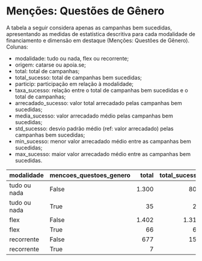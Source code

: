 # Menções: Questões de Gênero

A tabela a seguir considera apenas as campanhas bem sucedidas, apresentando as medidas
de estatística descritiva para cada modalidade de financiamento e dimensão em destaque
(Menções: Questões de Gênero). Colunas:
- modalidade: tudo ou nada, flex ou recorrente;
- origem: catarse ou apoia.se;
- total: total de campanhas;
- total_sucesso: total de campanhas bem sucedidas;
- particip: participação em relação à modalidade;
- taxa_sucesso: relação entre o total de campanhas bem sucedidas e o total de campanhas;
- arrecadado_sucesso: valor total arrecadado pelas campanhas bem sucedidas;
- media_sucesso: valor arrecadado médio pelas campanhas bem sucedidas;
- std_sucesso: desvio padrão médio (ref: valor arrecadado) pelas campanhas bem sucedidas;
- min_sucesso: menor valor arrecadado médio entre as campanhas bem sucedidas;
- max_sucesso: maior valor arrecadado médio entre as campanhas bem sucedidas.


| modalidade   | mencoes_questoes_genero   |   total |   total_sucesso |   particip |   taxa_sucesso |   arrecadado_sucesso |   media_sucesso |   std_sucesso |   min_sucesso |   max_sucesso |
|:-------------|:--------------------------|--------:|----------------:|-----------:|---------------:|---------------------:|----------------:|--------------:|--------------:|--------------:|
| tudo ou nada | False                     |    1.300 |             806 |     9.737,8 |         6.200,0 |          23.440.366,37 |        29.082,34 |      45.408,96 |         41,82 |     679.297,66 |
| tudo ou nada | True                      |      35 |              24 |      262,2 |         6.857,1 |            622.913,46 |        25.954,73 |      26.184,68 |       3.366,14 |     123.112,70 |
| flex         | False                     |    1.402 |            1.318 |     9.550,4 |         9.400,9 |          16.941.887,64 |        12.854,24 |      28.902,39 |         10,77 |     475.290,95 |
| flex         | True                      |      66 |              65 |      449,6 |         9.848,5 |           1.420.244,30 |        21.849,91 |      87.169,62 |        100,54 |     708.972,78 |
| recorrente   | False                     |     677 |             150 |     9.897,7 |         2.215,7 |             40.838,28 |          272,26 |        643,16 |          1,09 |       5.087,08 |
| recorrente   | True                      |       7 |               2 |      102,3 |         2.857,1 |              2.348,68 |         1.174,34 |        818,87 |        595,31 |       1.753,37 |
